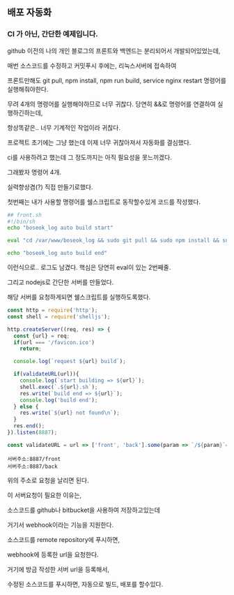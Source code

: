 ## 배포 자동화

### CI 가 아닌, 간단한 예제입니다.

github 이전의 나의 개인 블로그의 프론트와 백엔드는 분리되어서 개발되어있었는데,

매번 소스코드를 수정하고 커밋푸시 후에는, 리눅스서버에 접속하여

프론트만해도 git pull, npm install, npm run build, service nginx restart 명령어를 실행해줘야한다.

무려 4개의 명령어를 실행해야하므로 너무 귀찮다. 당연히 &&로 명령어를 연결하여 실행하긴하는데,

항상똑같은.. 너무 기계적인 작업이라 귀찮다. 

프로젝트 초기에는 그냥 했는데 이제 너무 귀찮아져서 자동화를 결심했다.

ci를 사용하려고 했는데 그 정도까지는 아직 필요성을 못느끼겠다.

그래봤자 명령어 4개.

실력향상겸(?) 직접 만들기로했다.

첫번째는 내가 사용할 명령어를 쉘스크립트로 동작할수있게 코드를 작성했다.


```sh
## front.sh
#!/bin/sh
echo "boseok_log auto build start"

eval "cd /var/www/boseok_log && sudo git pull && sudo npm install && sudo npm run build && sudo service nginx restart"

echo "boseok_log auto build end"
```

이런식으로.. 로그도 남겼다. 핵심은 당연히 eval이 있는 2번째줄.

그리고 nodejs로 간단한 서버를 만들었다.

해당 서버를 요청하게되면 쉘스크립트를 실행하도록했다.


```js
const http = require('http');
const shell = require('shelljs');

http.createServer((req, res) => {
  const {url} = req;
  if(url === '/favicon.ico')
    return;

  console.log(`request ${url} build`);

  if(validateURL(url)){
    console.log(`start building => ${url}`);
    shell.exec(`.${url}.sh`);
    res.write(`build end => ${url}`);
    console.log('build end');
  } else {
    res.write(`${url} not found\n`);
  }
  res.end();
}).listen(8887);

const validateURL = url => ['front', 'back'].some(param => `/${param}`=== url);
```
```
서버주소:8887/front
서버주소:8887/back
```
위의 주소로 요청을 날리면 된다.

이 서버요청이 필요한 이유는,

소스코드를 github나 bitbucket을 사용하여 저장하고있는데

거기서 webhook이라는 기능을 지원한다.

소스코드를 remote repository에 푸시하면, 

webhook에 등록한 url을 요청한다.

거기에 방금 작성한 서버 url을 등록해서,

수정된 소스코드를 푸시하면, 자동으로 빌드, 배포를 할수있다.


